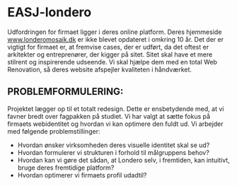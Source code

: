 # EASJ-londero
Udfordringen for firmaet ligger i deres online platform.  Deres hjemmeside www.londeromosaik.dk er ikke blevet opdateret i omkring 10 år. Det der er vigtigt for firmaet er, at fremvise cases, der er udført, da det oftest er arkitekter og entreprenører, der kigger på sitet. Sitet skal have et mere stilrent og inspirerende udseende. Vi skal hjælpe dem med en total Web Renovation, så deres website afspejler kvaliteten i håndværket. 

## PROBLEMFORMULERING: 
Projektet lægger op til et totalt redesign. Dette er ensbetydende med, at vi favner bredt over fagpakken på studiet. Vi har valgt at sætte fokus på firmaets webidentitet og hvordan vi kan optimere den fuldt ud. Vi arbejder med følgende problemstillinger: 
 
- Hvordan ønsker virksomheden deres visuelle identitet skal se ud? 
- Hvordan formulerer vi strukturen i forhold til målgruppens behov?
- Hvordan kan vi gøre det sådan, at Londero selv, i fremtiden, kan intuitivt, bruge deres fremtidige platform?
- Hvordan optimerer vi firmaets profil udadtil?
